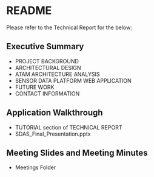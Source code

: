 README
======

Please refer to the Technical Report for the below:

Executive Summary
-----------------

- PROJECT BACKGROUND
- ARCHITECTURAL DESIGN
- ATAM ARCHITECTURE ANALYSIS
- SENSOR DATA PLATFORM WEB APPLICATION
- FUTURE WORK
- CONTACT INFORMATION

Application Walkthrough
-----------------------

- TUTORIAL section of TECHNICAL REPORT
- SDAS_Final_Presentation.pptx

Meeting Slides and Meeting Minutes
--------------------------------------

- Meetings Folder
